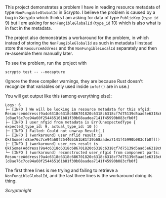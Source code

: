 This project demonstrates a problem I have in reading resource
metadata of type `NonFungibleGlobalId` in Scrypto. I believe the
problem is caused by a bug in Scrypto which thinks I am asking for
data of type `PublicKey` (`type_id` 9) but I _am_ asking for
`NonFungibleGlobalId` (`type_id` 10) which is also what is in fact in
the metadata.

The project also demonstrates a workaround for the problem, in which
instead of storing the `NonFungibleGlobalId` as such in metadata I
instead store the `ResourceAddress` and the `NonFungibleLocalId`
separately and then re-assemble them manually later.

To see the problem, run the project with
```
scrypto test -- --nocapture
```

(Ignore the three compiler warnings, they are because Rust doesn't
recognize that variables only used inside `info!()` are in use.)

You will get output like this (among everything else):
```
Logs: 6
├─ [INFO ] We will be looking in resource metadata for this nfgid: ResourceAddress(9a4c6318c6318c686701820c6318c6318cf7d75139d5aad5e6318c6318c6):[d8ae76c7ce94a60f254465161b81f39b68aadea7141f45990b083cfb0f]
├─ [INFO ] user_nfgid from metadata is Err(UnexpectedType { expected_type_id: 9, actual_type_id: 10 })
├─ [INFO ] Failed: Could not unwrap Result(_)
├─ [INFO ] (workaround) user_nflid result is Ok(Some([d8ae76c7ce94a60f254465161b81f39b68aadea7141f45990b083cfb0f]))
├─ [INFO ] (workaround) user_res result is Ok(Some(Address(9a4c6318c6318c686701820c6318c6318cf7d75139d5aad5e6318c6318c6)))
└─ [INFO ] (workaround) reconstructed user_nfgid from component parts: ResourceAddress(9a4c6318c6318c686701820c6318c6318cf7d75139d5aad5e6318c6318c6):[d8ae76c7ce94a60f254465161b81f39b68aadea7141f45990b083cfb0f]
```

The first three lines is me trying and failing to retrieve a
`NonFungibleGlobalId`, and the last three lines is the workaround
doing its thing.

_Scryptonight_
